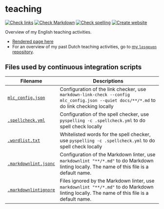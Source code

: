# teaching

<!-- markdownlint-disable MD013 --><!-- Badges cannot be split up over lines, hence will break 80 characters per line -->

[![Check links](https://github.com/richelbilderbeek/teaching/actions/workflows/check_links.yaml/badge.svg?branch=main)](https://github.com/richelbilderbeek/teaching/actions/workflows/check_links.yaml)
[![Check Markdown](https://github.com/richelbilderbeek/teaching/actions/workflows/check_markdown.yaml/badge.svg?branch=main)](https://github.com/richelbilderbeek/teaching/actions/workflows/check_markdown.yaml)
[![Check spelling](https://github.com/richelbilderbeek/teaching/actions/workflows/check_spelling.yaml/badge.svg?branch=main)](https://github.com/richelbilderbeek/teaching/actions/workflows/check_spelling.yaml)
[![Create website](https://github.com/richelbilderbeek/teaching/actions/workflows/create_website.yaml/badge.svg?branch=main)](https://github.com/richelbilderbeek/teaching/actions/workflows/create_website.yaml)

<!-- markdownlint-enable MD013 -->

Overview of my English teaching activities.

- [Rendered page here](https://richelbilderbeek.github.io/teaching/)
- For an overview of my past Dutch teaching activities, go to [my `lesgeven` repository](https://github.com/richelbilderbeek/lesgeven).

## Files used by continuous integration scripts

<!-- markdownlint-disable MD013 --><!-- Tables cannot be split up over lines, hence will break 80 characters per line -->

| Filename                                   | Descriptions                                                                                                                                |
| ------------------------------------------ | ------------------------------------------------------------------------------------------------------------------------------------------- |
| [`mlc_config.json`](mlc_config.json)         | Configuration of the link checker, use `markdown-link-check --config mlc_config.json --quiet docs/**/*.md` to do link checking locally      |
| [`.spellcheck.yml`](.spellcheck.yml)         | Configuration of the spell checker, use `pyspelling -c .spellcheck.yml` to do spell check locally                                           |
| [`.wordlist.txt`](.wordlist.txt)             | Whitelisted words for the spell checker, use `pyspelling -c .spellcheck.yml` to do spell check locally                                      |
| [`.markdownlint.jsonc`](.markdownlint.jsonc) | Configuration of the Markdown linter, use `markdownlint "**/*.md"` to do Markdown linting locally. The name of this file is a default name. |
| [`.markdownlintignore`](.markdownlintignore) | Files ignored by the Markdown linter, use `markdownlint "**/*.md"` to do Markdown linting locally. The name of this file is a default name. |

<!-- markdownlint-enable MD013 -->
